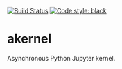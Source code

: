 [![Build Status](https://github.com/davidbrochart/akernel/workflows/CI/badge.svg)](https://github.com/davidbrochart/akernel/actions)
[![Code style: black](https://img.shields.io/badge/code%20style-black-000000.svg)](https://github.com/psf/black)

# akernel

Asynchronous Python Jupyter kernel.
